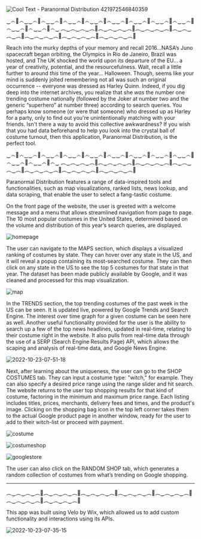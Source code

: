 ![Cool Text - Paranormal Distribution 421972546840359](https://user-images.githubusercontent.com/57076552/197397412-50379d96-e82c-4718-8c57-f55ba7afc270.png)

‿෴🦇෴‿‿෴🦇෴‿‿෴🦇෴‿‿෴🦇෴‿‿෴🦇෴‿‿෴🦇෴‿‿෴🦇෴‿‿෴🦇෴‿‿෴🦇෴‿‿෴🦇෴‿‿෴🦇෴‿
︵‿︵‿︵‿︵👻︵‿︵‿︵‿︵👻︵‿︵‿︵‿︵👻︵‿︵‿︵‿︵👻︵‿︵‿︵‿︵👻︵‿︵‿︵‿︵👻︵‿︵‿︵‿︵👻

Reach into the murky depths of your memory and recall 2016...NASA’s Juno spacecraft began orbiting, the Olympics in Rio de Janeiro, Brazil was hosted, and The UK shocked the world upon its departure of the EU... a year of creativity,  potential, and the resourcefulness. Wait, recall a little further to around *this* time of the year... Halloween. Though, seems like your mind is suddenly jolted remembering not all was such an original occurrence -- everyone was dressed as Harley Quinn. Indeed, if you dig deep into the internet archives, you realize that she *was* the number one trending costume nationally (followed by the Joker at number two and the generic “superhero” at number three) according to search queries. You perhaps know someone (or were that someone) who dressed up as Harley for a party, only to find out you're unintentionally matching with your friends. Isn't there a way to avoid this collective awkwardness? If you wish that you had data beforehand to help you look into the crystal ball of costume turnout, then this application, Paranormal Distribution, is the perfect tool.

‿෴🦇෴‿‿෴🦇෴‿‿෴🦇෴‿‿෴🦇෴‿‿෴🦇෴‿‿෴🦇෴‿‿෴🦇෴‿‿෴🦇෴‿‿෴🦇෴‿‿෴🦇෴‿‿෴🦇෴‿
︵‿︵‿︵‿︵👻︵‿︵‿︵‿︵👻︵‿︵‿︵‿︵👻︵‿︵‿︵‿︵👻︵‿︵‿︵‿︵👻︵‿︵‿︵‿︵👻︵‿︵‿︵‿︵👻

Paranormal Distribution features a range of data-inspired tools and functionalities, such as map visualizations, ranked lists, news lookup, and data scraping, that enable the user to select a fang-tastic costume.

On the front page of the website, the user is greeted with a welcome message and a menu that allows streamlined navigation from page to page. The 10 most popular costumes in the United States, determined based on the volume and distribution of this year’s search queries, are displayed.

![homepage](https://user-images.githubusercontent.com/57076552/197396383-00b15964-5d15-4f63-af58-328d69b5ee8a.JPG)

The user can navigate to the MAPS section, which displays a visualized ranking of costumes by state. They can hover over any state in the US, and it will reveal a popup containing its most-searched costume. They can then click on any state in the US to see the top 5 costumes for that state in that year. The dataset has been made publicly available by Google, and it was cleaned and processed for this map visualization.

![map](https://user-images.githubusercontent.com/57076552/197396373-70178d34-0736-4d7d-b677-13b4d0c232b5.JPG)

In the TRENDS section, the top trending costumes of the past week in the US can be seen. It is updated live, powered by Google Trends and Search Engine. The interest over time graph for a given costume can be seen here as well. Another useful functionality provided for the user is the ability to search up a few of the top news headlines, updated in real-time, relating to their costume right in the website. It also pulls from real-time data through the use of a SERP (Search Engine Results Page) API, which allows the scaping and analysis of real-time data, and Google News Engine.

![2022-10-23-07-51-18](https://user-images.githubusercontent.com/57076552/197396347-4441214a-c706-47b0-9c33-252654bc1cd4.gif)

Next, after learning about the uniqueness, the user can go to the SHOP COSTUMES tab. They can input a costume type: "witch," for example.  They can also specify a desired price range using the range slider and hit search. The website returns to the user top shopping results for that kind of costume, factoring in the minimum and maximum price range. Each listing includes titles, prices, merchants, delivery fees and times, and the product's image. Clicking on the shopping bag icon in the top left corner takes them to the actual Google product page in another window, ready for the user to add to their witch-list or proceed with payment.

![costume](https://user-images.githubusercontent.com/57076552/197396419-68d328db-a7f0-411e-98ba-d45c68e6a370.JPG)

![costumeshop](https://user-images.githubusercontent.com/57076552/197396429-0716c9f8-9bb0-4866-a5c9-3597ef2db965.JPG)

![googlestore](https://user-images.githubusercontent.com/57076552/197396476-383294b8-e9f1-4686-8ad2-172ae02d9f04.JPG)


The user can also click on the RANDOM SHOP tab, which generates a random collection of costumes from what’s trending on Google shopping.

- - - -
︵‿︵‿︵‿︵👻︵‿︵‿︵‿︵👻︵‿︵‿︵‿︵👻︵‿︵‿︵‿︵👻︵‿︵‿︵‿︵👻︵‿︵‿︵‿︵👻︵‿︵‿︵‿︵👻

This app was built using Velo by Wix, which allowed us to add custom functionality and interactions using its APIs.

![2022-10-23-07-35-15](https://user-images.githubusercontent.com/57076552/197396302-ee4cdf68-5177-4740-a97c-684da402fc32.gif)

